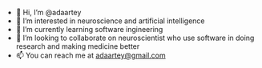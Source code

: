 - 👋 Hi, I’m @adaartey
- 👀 I’m interested in neuroscience and artificial intelligence
- 🌱 I’m currently learning software ingineering
- 💞️ I’m looking to collaborate on neuroscientist who use software in doing research and making medicine better
- 📫 You can reach me at adaartey@gmail.com

<!---
adaartey/adaartey is a ✨ special ✨ repository because its `README.md` (this file) appears on your GitHub profile.
You can click the Preview link to take a look at your changes.
--->
